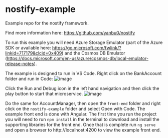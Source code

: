 # nostify-example

Example repo for the nostify framework.

Find more information here: https://github.com/yanbu0/nostify

To run this example you will need Azure Storage Emulator (part of the Azure SDK or available here: https://go.microsoft.com/fwlink/?linkid=717179&clcid=0x409) and the Cosmos DB Emulator (https://docs.microsoft.com/en-us/azure/cosmos-db/local-emulator-release-notes).

The example is designed to run in VS Code.  Right click on the BankAccount folder and run in Code:
![image](https://user-images.githubusercontent.com/26099646/172683853-e1a7b99f-5112-408a-9c75-820a08b2b1ec.png)

Click the Run and Debug icon in the left hand navigation and then click the play button to start that microservice.
![image](https://user-images.githubusercontent.com/26099646/172684127-adcb5da0-c63d-49ff-b454-22861c804f34.png)

Do the same for AccountManager, then open the `front-end` folder and right click on the `nostify-example` folder and select Open with Code.  The example front end is done with Angular.  The first time you run the project you will need to run `npm install` in the terminal to download and install the supporting libraries for the front end.  Once that is complete run `ng serve` and open a browser to http://localhost:4200 to view the example front end.


